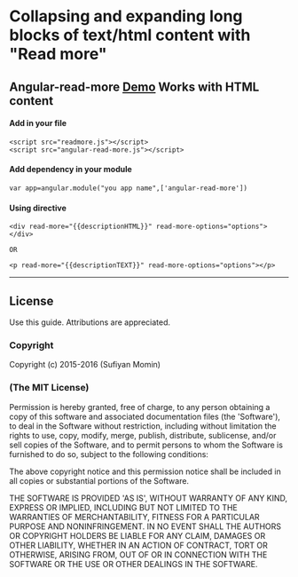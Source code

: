 # Collapsing and expanding long blocks of text/html content with "Read more"
Angular-read-more  [Demo](http://sufiiiyan.github.io/Angular-read-more/ ) 
Works with HTML content
---------------------------------------------------

#### **Add in your file**
```
<script src="readmore.js"></script>
<script src="angular-read-more.js"></script>
```
####  **Add dependency in your module**

    var app=angular.module("you app name",['angular-read-more'])
    
####  **Using directive**

    <div read-more="{{descriptionHTML}}" read-more-options="options"></div>
    
    OR
    
    <p read-more="{{descriptionTEXT}}" read-more-options="options"></p>

-------------------------------------------------------------------------------------------------------------------------------


## License

 Use this guide. Attributions are appreciated.

### Copyright

Copyright (c) 2015-2016 (Sufiyan Momin)

### (The MIT License)
Permission is hereby granted, free of charge, to any person obtaining
a copy of this software and associated documentation files (the
'Software'), to deal in the Software without restriction, including
without limitation the rights to use, copy, modify, merge, publish,
distribute, sublicense, and/or sell copies of the Software, and to
permit persons to whom the Software is furnished to do so, subject to
the following conditions:

The above copyright notice and this permission notice shall be
included in all copies or substantial portions of the Software.

THE SOFTWARE IS PROVIDED 'AS IS', WITHOUT WARRANTY OF ANY KIND,
EXPRESS OR IMPLIED, INCLUDING BUT NOT LIMITED TO THE WARRANTIES OF
MERCHANTABILITY, FITNESS FOR A PARTICULAR PURPOSE AND NONINFRINGEMENT.
IN NO EVENT SHALL THE AUTHORS OR COPYRIGHT HOLDERS BE LIABLE FOR ANY
CLAIM, DAMAGES OR OTHER LIABILITY, WHETHER IN AN ACTION OF CONTRACT,
TORT OR OTHERWISE, ARISING FROM, OUT OF OR IN CONNECTION WITH THE
SOFTWARE OR THE USE OR OTHER DEALINGS IN THE SOFTWARE.
